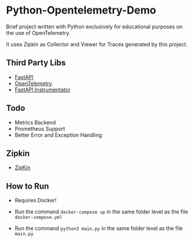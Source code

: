 
# Python-Opentelemetry-Demo

Brief project written with Python exclusively for educational purposes on the use of OpenTelemetry. 

It uses Zipkin as Collector and Viewer for Traces generated by this project.

## Third Party Libs

- [FastAPI](https://fastapi.tiangolo.com/)
- [OpenTelemetry](https://opentelemetry.io/)
- [FastAPI Instrumentator](https://opentelemetry-python-contrib.readthedocs.io/en/latest/instrumentation/fastapi/fastapi.html)

## Todo

- Metrics Backend
- Prometheus Support
- Better Error and Exception Handling

## Zipkin

- [ZipKin](https://zipkin.io/)

## How to Run

- Requires Docker!

- Run the command ```docker-compose up``` in the same folder level as the file ```docker-compose.yml```

- Run the command ```python3 main.py``` in the same folder level as the file ```main.py```


